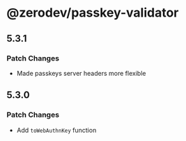 # @zerodev/passkey-validator

## 5.3.1

### Patch Changes

-   Made passkeys server headers more flexible

## 5.3.0

### Patch Changes

-   Add `toWebAuthnKey` function
